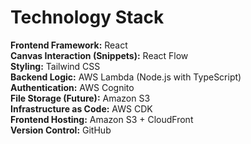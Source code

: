 # Technology Stack

**Frontend Framework:** React  
**Canvas Interaction (Snippets):** React Flow  
**Styling:** Tailwind CSS  
**Backend Logic:** AWS Lambda (Node.js with TypeScript)  
**Authentication:** AWS Cognito  
**File Storage (Future):** Amazon S3  
**Infrastructure as Code:** AWS CDK  
**Frontend Hosting:** Amazon S3 \+ CloudFront  
**Version Control:** GitHub